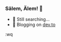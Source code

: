 ### Sälem, Älem! :vulcan_salute:

- 🔭 Still searching...
- 💬 Blogging on [dev.to][dev]

:wq

[dev]: https://dev.to/pheeria
